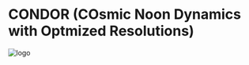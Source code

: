 # CONDOR (COsmic Noon Dynamics with Optmized Resolutions)

![logo](https://user-images.githubusercontent.com/14315715/135374618-176d6aa1-3251-4284-aca5-6b8c9d7390bd.jpeg)



